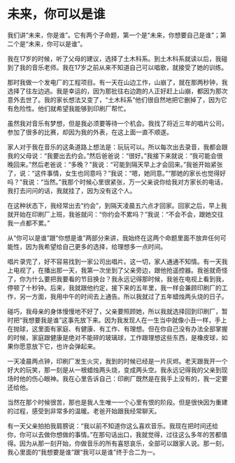 # 未来，你可以是谁

我们讲“未来，你是谁”。它有两个子命题，第一个是“未来，你想要自己是谁”；第二个是“未来，你可以是谁”。 

我在17岁的时候，听了父母的建议，选择了土木科系。到土木科系就读以后，我碰到了我的音乐老师。我在17岁之前从来不知道自己可以唱歌，就接受了她的训练。 

那时我做一个发电厂的工程项目。有一天在山边工作，山崩了，就在那两秒钟，我选择了往左边逃。我是幸运的，因为那批往右边跑的人正好赶上山崩，都因为那次意外去世了。我的家长想法又变了，“土木科系”他们很自然地把它删掉了，因为它有危险性。他们就希望我能够到印刷厂帮忙。 

虽然我对音乐有梦想，但是我必须要等待一个机会。我找了将近三年的唱片公司，参加了很多的比赛，却因为我的外表，在这上面一直不顺遂。 

家人对于我在音乐的这条道路上想法是：玩玩可以。所以每次出去录音，我都会跟我的父母说：“我要出去约会。”然后爸爸说：“很好。”我接下来就说：“我可能会很晚回来。”然后老爸说：“多晚？”我说：“可能到隔天早上才会回来。”我爸开始紧张了，说：“这件事情，女生也同意吗？”我说：“嗯，她同意。”“那她的家长也觉得好吗？”我说：“当然。”我那个时候心里很紧张，万一父亲说你给我对方家长的电话，我打去问问的话，我就挂了，因为没有这个人。 

在这种状态下，我经常出去“约会”，到隔天凌晨五六点才回家。回家之后，早上我就开始在印刷厂上班，我爸就问：“你约会不累吗？”我说：“不会不会，跟她交往我一点都不累。” 

从“你可以是谁”跟“你想是谁”两部分来讲，我始终在这两个命题里面不放弃任何可能性，因为我希望给自己更多的选择，给理想多一点时间。 

唱片录完了，好不容易找到一家公司出唱片。这一切，家人通通不知情。有一天我上电视了，在播出那一天，我第一次坐到了父亲旁边，跟他抢遥控器。我爸就奇怪了，你为什么要把我要看的节目换台？我永远记得那时候，我爸在电视上看到我，停顿了十秒钟。后来，我就跟他约定，接下来的五年里，我一样会兼顾印刷厂的工作，另一方面，我用中午的时间去上通告。所以我就过了五年蜡烛两头烧的日子。 

碰巧，我母亲的身体慢慢地不好了，父亲要照顾她，所以我就选择回到印刷厂，暂时把“我想要我是谁”这事先放下来。因为我发现人在一生当中就像小丑一样，手上在抛球，这里面有家庭、有健康、有工作、有理想。但在你自己没有办法全部掌握的时候，家庭跟健康是绝对不能碎的玻璃球，工作跟理想这些东西，是橡皮球，如果你愿意放下它，也许会弹起来。 

一天凌晨两点钟，印刷厂发生火灾，我到的时候已经是一片灰烬。老天跟我开一个好大的玩笑，那一刻是从一根蜡烛两头烧，变成两头空。我永远记得我的父亲到现场时他的伤心眼神。我在心里告诉自己：印刷厂既然是在我手上没有的，我一定要还给他。 

当然在那个时候很苦，那也是我人生唯一一个心里有恨的阶段。但是很快因为重建的过程，感受到非常多的温暖。老爸开始跟我经常聊天。 

有一天父亲拍拍我肩膀说：“我以前不知道你这么喜欢音乐。我现在把时间还给你，你可以去做你想做的事情。”在那句话出口，我就觉得，过往这么多年的苦都值得。因为从那一刻开始，你做音乐的所有喜怒哀乐，全部可以跟家人说。那一刻，我心里面的“我想要是谁”跟“我可以是谁”终于合二为一。